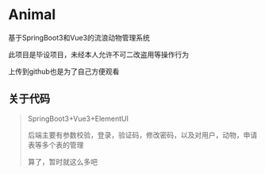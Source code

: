 # Animal
基于SpringBoot3和Vue3的流浪动物管理系统

此项目是毕设项目，未经本人允许不可二改盗用等操作行为

上传到github也是为了自己方便观看

## 关于代码

> SpringBoot3+Vue3+ElementUI
>
> 后端主要有参数校验，登录，验证码，修改密码，以及对用户，动物，申请表等多个表的管理
>
> 算了，暂时就这么多吧